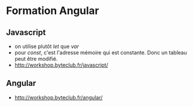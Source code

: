 Formation Angular
=================


Javascript
----------
* on utilise plutôt *let* que *var*
* pour *const*, c'est l'adresse mémoire qui est constante. Donc un tableau peut être modifié.
* http://workshop.byteclub.fr/javascript/

Angular
-------
* http://workshop.byteclub.fr/angular/